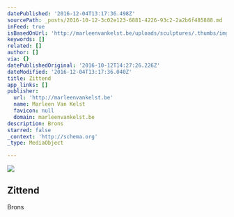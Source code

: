 ```yaml
---
datePublished: '2016-12-04T13:17:36.498Z'
sourcePath: _posts/2016-10-12-3c02e123-6881-4226-93c2-2a2b6f485888.md
inFeed: true
isBasedOnUrl: 'http://marleenvankelst.be/uploads/sculptures/.thumbs/img_5779_7d5128.JPG'
keywords: []
related: []
author: []
via: {}
datePublishedOriginal: '2016-10-12T14:27:26.226Z'
dateModified: '2016-12-04T13:17:36.040Z'
title: Zittend
app_links: []
publisher:
  url: 'http://marleenvankelst.be'
  name: Marleen Van Kelst
  favicon: null
  domain: marleenvankelst.be
description: Brons
starred: false
_context: 'http://schema.org'
_type: MediaObject

---
```

<article style=""><img src="https://imgflo.herokuapp.com/graph/2b2431f8e7ba7b0/9ffd2c2bab0b0a5b4613fbad26e525db/noop.jpg?input=http%3A%2F%2Fmarleenvankelst.be%2Fuploads%2Fsculptures%2F.thumbs%2Fimg_5779_7d5128.JPG" /><h1>Zittend</h1><p>Brons</p></article>